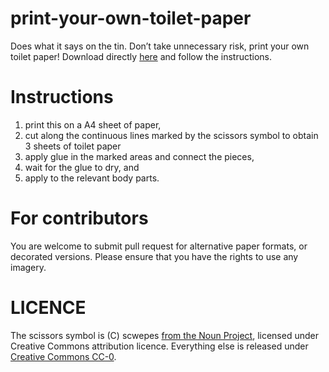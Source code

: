 print-your-own-toilet-paper
===========================

Does what it says on the tin. Don’t take unnecessary risk, print your own toilet paper! Download directly [here](/giacecco/print-your-own-toilet-paper/raw/master/printable.pdf) and follow the instructions.

# Instructions
1. print this on a A4 sheet of paper,
2. cut along the continuous lines marked by the scissors symbol to obtain 3 sheets of toilet paper
3. apply glue in the marked areas and connect the pieces,
4. wait for the glue to dry, and
5. apply to the relevant body parts.

# For contributors
You are welcome to submit pull request for alternative paper formats, or decorated versions. Please ensure that you have the rights to use any imagery.

# LICENCE
The scissors symbol is (C) scwepes [from the Noun Project](https://thenounproject.com/search/?q=scissors&i=1987730), licensed under Creative Commons attribution licence. Everything else is released under [Creative Commons CC-0](https://creativecommons.org/share-your-work/public-domain/cc0/).
